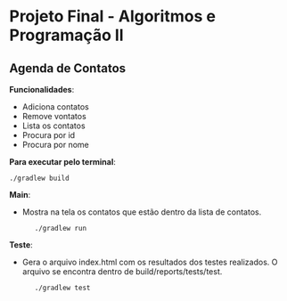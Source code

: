 # Projeto Final - Algoritmos e Programação ll

## Agenda de Contatos

**Funcionalidades**:
- Adiciona contatos
- Remove vontatos
- Lista os contatos
- Procura por id
- Procura por nome

**Para executar pelo terminal**:

    ./gradlew build

**Main**:
- Mostra na tela os contatos que estão dentro da lista de contatos.

         ./gradlew run

**Teste**:
- Gera o arquivo index.html com os resultados dos testes realizados. O arquivo se encontra dentro de build/reports/tests/test.

         ./gradlew test


